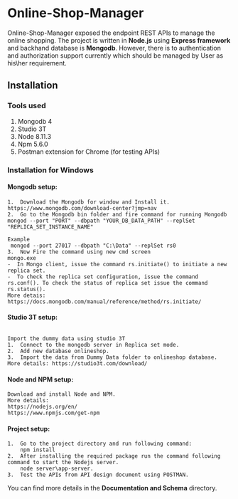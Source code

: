 # Online-Shop-Manager
Online-Shop-Manager exposed the endpoint REST APIs to manage the online shopping. The project is written in **Node.js** using **Express framework** and 
backhand database is **Mongodb**. However, there is to authentication and authorization support currently which should be managed by User as his\her requirement.   


## Installation

### Tools used
1.	Mongodb 4
2.	Studio 3T
3.	Node 8.11.3
4.	Npm 5.6.0
5.	Postman extension for Chrome (for testing APIs)


###  Installation for Windows

#### Mongodb setup:
```
1.	Download the Mongodb for window and Install it.
https://www.mongodb.com/download-center?jmp=nav
2.	Go to the Mongodb bin folder and fire command for running Mongodb  
mongod --port "PORT" --dbpath "YOUR_DB_DATA_PATH" --replSet "REPLICA_SET_INSTANCE_NAME"

Example
 mongod --port 27017 --dbpath "C:\Data" --replSet rs0
3.	Now Fire the command using new cmd screen
mongo.exe
-  In Mongo client, issue the command rs.initiate() to initiate a new replica set.
-  To check the replica set configuration, issue the command rs.conf(). To check the status of replica set issue the command rs.status().
More detais: https://docs.mongodb.com/manual/reference/method/rs.initiate/

```

#### Studio 3T setup:
```

Import the dummy data using studio 3T 
1.	Connect to the mongodb server in Replica set mode.
2.	Add new database onlineshop.
3.	Import the data from Dummy Data folder to onlineshop database.
More details: https://studio3t.com/download/

```

#### Node and NPM setup:
```
Download and install Node and NPM.
More details:
https://nodejs.org/en/
https://www.npmjs.com/get-npm

```

#### Project setup:
```
1.	Go to the project directory and run following command: 
    npm install
2.	After installing the required package run the command following command to start the Nodejs server.
    node server\app-server.
3.	Test the APIs from API design document using POSTMAN.

```

You can find more details in the **Documentation and Schema** directory.